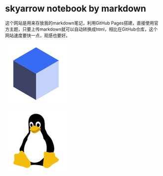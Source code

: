 # skyarrow notebook by markdown
这个网站是用来存放我的markdown笔记，利用GitHub Pages搭建，直接使用官方主题，只要上传markdown就可以自动转换成html，相比在GitHub仓库，这个网站速度要快一点，观感也要好。  

[![](image/算法.png '算法总结')](agorithms/index.md)

[![](image/linux.png 'linux总结')](linux/index.md)